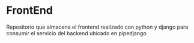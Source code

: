 # FrontEnd
Repositorio que almacena el frontend realizado con python y django para consumir el servicio del backend ubicado en pipedjango
